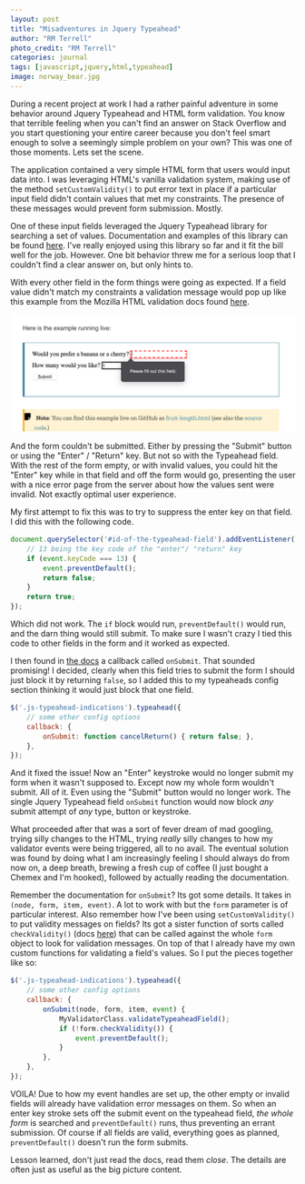 ```yaml
---
layout: post
title: "Misadventures in Jquery Typeahead"
author: "RM Terrell"
photo_credit: "RM Terrell"
categories: journal
tags: [javascript,jquery,html,typeahead]
image: norway_bear.jpg
---
```


During a recent project at work I had a rather painful adventure in some behavior around Jquery Typeahead and HTML form validation. You know that terrible feeling when you can't find an answer on Stack Overflow and you start questioning your entire career because you don't feel smart enough to solve a seemingly simple problem on your own? This was one of those moments. Lets set the scene.

The application contained a very simple HTML form that users would input data into. I was leveraging HTML's vanilla validation system, making use of the method `setCustomValidity()` to put error text in place if a particular input field didn't contain values that met my constraints. The presence of these messages would prevent form submission. Mostly.

One of these input fields leveraged the Jquery Typeahead library for searching a set of values. Documentation and examples of this library can be found [here](http://www.runningcoder.org/jquerytypeahead/documentation/). I've really enjoyed using this library so far and it fit the bill well for the job. However. One bit behavior threw me for a serious loop that I couldn't find a clear answer on, but only hints to.

With every other field in the form things were going as expected. If a field value didn't match my constraints a validation message would pop up like this example from the Mozilla HTML validation docs found [here](https://developer.mozilla.org/en-US/docs/Learn/Forms/Form_validation).

![moz-example](/assets/img/misadventures-in-typeahead/moz-validate-example.png)

And the form couldn't be submitted. Either by pressing the "Submit" button or using the "Enter" / "Return" key. But not so with the Typeahead field. With the rest of the form empty, or with invalid values, you could hit the "Enter" key while in that field and off the form would go, presenting the user with a nice error page from the server about how the values sent were invalid. Not exactly optimal user experience.

My first attempt to fix this was to try to suppress the enter key on that field. I did this with the following code.

```javascript
document.querySelector('#id-of-the-typeahead-field').addEventListener('keydown', (event) => {
    // 13 being the key code of the "enter"/ "return" key
    if (event.keyCode === 13) {
        event.preventDefault();
        return false;
    }
    return true;
});
```

Which did not work. The `if` block would run, `preventDefault()` would run, and the darn thing would still submit. To make sure I wasn't crazy I tied this code to other fields in the form and it worked as expected.

I then found in [the docs](http://www.runningcoder.org/jquerytypeahead/documentation/) a callback called `onSubmit`. That sounded promising! I decided, clearly when this field tries to submit the form I should just block it by returning `false`, so I added this to my typeaheads config section thinking it would just block that one field.

```javascript
$('.js-typeahead-indications').typeahead({
    // some other config options
    callback: {
        onSubmit: function cancelReturn() { return false; },
    },
});
```

And it fixed the issue! Now an "Enter" keystroke would no longer submit my form when it wasn't supposed to. Except now my whole form wouldn't submit. All of it. Even using the "Submit" button would no longer work. The single Jquery Typeahead field `onSubmit` function would now block _any_ submit attempt of _any_ type, button or keystroke.

What proceeded after that was a sort of fever dream of mad googling, trying silly changes to the HTML, trying _really_ silly changes to how my validator events were being triggered, all to no avail. The eventual solution was found by doing what I am increasingly feeling I should always do from now on, a deep breath, brewing a fresh cup of coffee (I just bought a Chemex and I'm hooked), followed by actually reading the documentation.

Remember the documentation for `onSubmit`? Its got some details. It takes in `(node, form, item, event)`. A lot to work with but the `form` parameter is of particular interest. Also remember how I've been using `setCustomValidity()` to put validity messages on fields? Its got a sister function of sorts called `checkValidity()` (docs [here](https://developer.mozilla.org/en-US/docs/Web/API/HTMLSelectElement/checkValidity)) that can be called against the whole `form` object to look for validation messages. On top of that I already have my own custom functions for validating a field's values. So I put the pieces together like so:

```javascript
$('.js-typeahead-indications').typeahead({
    // some other config options
    callback: {
        onSubmit(node, form, item, event) {
            MyValidatorClass.validateTypeaheadField();
            if (!form.checkValidity()) {
                event.preventDefault();
            }
        },
    },
});
```

VOILA! Due to how my event handles are set up, the other empty or invalid fields will already have validation error messages on them. So when an enter key stroke sets off the submit event on the typeahead field, _the whole form_ is searched and `preventDefault()` runs, thus preventing an errant submission. Of course if all fields are valid, everything goes as planned, `preventDefault()` doesn't run the form submits.

Lesson learned, don't just read the docs, read them _close_. The details are often just as useful as the big picture content.
